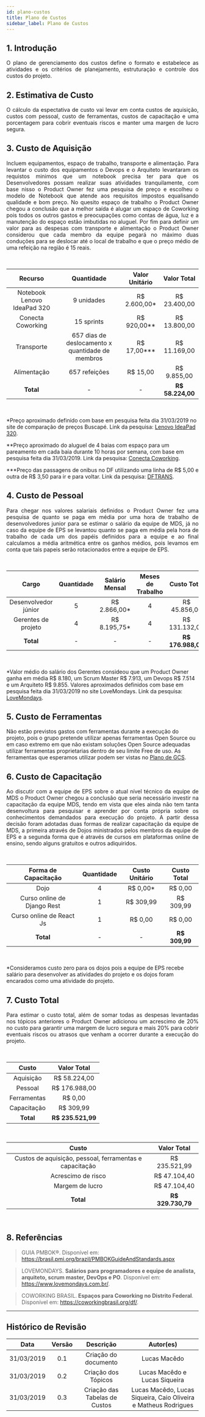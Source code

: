 ```yaml
---
id: plano-custos
title: Plano de Custos
sidebar_label: Plano de Custos
---
```


## 1. Introdução

<p align="justify">O plano de gerenciamento dos custos define o formato e estabelece as atividades e os critérios de planejamento, estruturação e controle dos custos do projeto.</p>

## 2. Estimativa de Custo

<p align="justify">O cálculo da espectativa de custo vai levar em conta custos de aquisição, custos com pessoal, custo de ferramentas, custos de capacitação e uma porcentagem para cobrir eventuais riscos e manter uma margen de lucro segura.</p>

## 3. Custo de Aquisição

<p align="justify">Incluem equipamentos, espaço de trabalho, transporte e alimentação. Para levantar o custo dos equipamentos o Devops e o Arquiteto levantaram os requistos minimos que um notebook precisa ter para que os Desenvolvedores possam realizar suas atividades tranquilamente, com base nisso o Product Owner fez uma pesquisa de preço e escolheu o modelo de Notebook que atende aos requisitos impostos equalisando qualidade e bom preço. No quesito espaço de trabalho o Product Owner chegou a conclusão que a melhor saída é alugar um espaço de Coworking pois todos os outros gastos e preocupações como contas de água, luz e a manutenção do espaço estão imbutidas no aluguel. Por fim para definir um valor para as despesas com transporte e alimentação o Product Owner considerou que cada membro da equipe pegará no máximo duas conduções para se deslocar até o local de trabalho e que o preço médio de uma refeição na região é 15 reais.</p>

<br>

| Recurso | Quantidade | Valor Unitário | Valor Total |
|:--:|:--:|:--:|:--:|
| Notebook Lenovo IdeaPad 320 | 9 unidades | R$ 2.600,00* | R$ 23.400,00 |
| Conecta Coworking | 15 sprints | R$ 920,00** | R$ 13.800,00 |
| Transporte | 657 dias de deslocamento x quantidade de membros | R$ 17,00*** | R$ 11.169,00 |
| Alimentação | 657 refeições | R$ 15,00 | R$ 9.855,00 |
| **Total** | - | - | **R$ 58.224,00** |

<br>

*Preço aproximado definido com base em pesquisa feita dia 31/03/2019 no site de comparação de preços Buscapé. Link da pesquisa: [Lenovo IdeaPad 320](https://www.buscape.com.br/lenovo-ideapad-320-80yh0003br-intel-core-i5-7200u-2-5-ghz-8192-mb-1024-gb).

**Preço aproximado do aluguel de 4 baias com espaço para um pareamento em cada baia durante 10 horas por semana, com base em pesquisa feita dia 31/03/2019. Link da pesquisa: [Conecta Coworking](https://coworkingbrasil.org/spaces/conecta-coworking/).

***Preço das passagens de onibus no DF utilizando uma linha de R$ 5,00 e outra de R$ 3,50 para ir e para voltar. Link da pesquisa: [DFTRANS](http://www.dftrans.df.gov.br/tarifas/).

## 4. Custo de Pessoal

<p align="justify"> Para chegar nos valores salariais definidos o Product Owner fez uma pesquisa de quanto se paga em média por uma hora de trabalho de desenvolvedores junior para se estimar o salário da equipe de MDS, já no caso da equipe de EPS se levantou quanto se paga em média pela hora de trabalho de cada um dos papéis definidos para a equipe e ao final calculamos a média aritmética entre os ganhos médios, pois levamos em conta que tais papeis serão rotacionados entre a equipe de EPS.</p>

<br>

| Cargo | Quantidade | Salário Mensal | Meses de Trabalho | Custo Total |
|:--:|:--:|:--:|:--:|:--:|
| Desenvolvedor júnior | 5 | R$ 2.866,00* | 4 | R$ 45.856,00 |
| Gerentes de projeto | 4 | R$ 8.195,75* | 4 | R$ 131.132,00 |
| **Total** | - | - | - | **R$ 176.988,00** |

<br>

*Valor médio do salário dos Gerentes consideou que um Product Owner ganha em média R$ 8.180, um Scrum Master R$ 7.913, um Devops R$ 7.514 e um Arquiteto R$ 9.855. Valores aproximados definidos com base em pesquisa feita dia 31/03/2019 no site LoveMondays. Link da pesquisa: [LoveMondays](https://www.lovemondays.com.br/).  

## 5. Custo de Ferramentas

Não estão previstos gastos com ferramentas durante a execução do projeto, pois o grupo pretende utilizar apenas ferramentas Open Source ou em caso extremo em que não existam soluções Open Source adequadas utilizar ferramentas proprietarias dentro de seu limite Free de uso. As ferramentas que esperamos utilizar podem ser vistas no [Plano de GCS](https://fga-eps-mds.github.io/2019.1-Hora-Da-Hora/docs/plano-gcs).

## 6. Custo de Capacitação

<p align="justify">Ao discutir com a equipe de EPS sobre o atual nível técnico da equipe de MDS o Product Owner chegou a conclusão que seria necessário investir na capacitação da equipe MDS, tendo em vista que eles ainda não tem tanta desenvoltura para pesquisar e aprender por conta própria sobre os conhecimentos demandados para execução do projeto. A partir dessa decisão foram adotadas duas formas de realizar capacitação da equipe de MDS, a primeira através de Dojos ministrados pelos membros da equipe de EPS e a segunda forma que é através de cursos em plataformas online de ensino, sendo alguns gratuitos e outros adiquiridos.</p>

<br>

| Forma de Capacitação | Quantidade | Custo Unitário | Custo Total |
|:--:|:--:|:--:|:--:|
| Dojo | 4 | R$ 0,00* | R$ 0,00 |
| Curso online de Django Rest | 1 | R$ 309,99 | R$ 309,99 |
| Curso online de React Js | 1 | R$ 0,00 | R$ 0,00 |
| **Total** | - | - | **R$ 309,99** |

<br>

*Consideramos custo zero para os dojos pois a equipe de EPS recebe salário para desenvolver as atividades do projeto e os dojos foram encarados como uma atividade do projeto.

## 7. Custo Total

<p align="justify">Para estimar o custo total, além de somar todas as despesas levantadas nos tópicos anteriores o Product Owner adicionou um acrescimo de 20% no custo para garantir uma margem de lucro segura e mais 20% para cobrir eventuais riscos ou atrasos que venham a ocorrer durante a execução do projeto.</p>

<br>

| Custo | Valor Total |
|:--:|:--:|
| Aquisição | R$ 58.224,00 |
| Pessoal | R$ 176.988,00 |
| Ferramentas | R$ 0,00 |
| Capacitação | R$ 309,99 |
| **Total** | **R$ 235.521,99** |

<br>

| Custo | Valor Total |
|:--:|:--:|
| Custos de aquisição, pessoal, ferramentas e capacitação | R$ 235.521,99 |
| Acrescimo de risco | R$ 47.104,40 | 
| Margem de lucro | R$ 47.104,40 |
| **Total** | **R$ 329.730,79** |

<br>

## 8. Referências

> GUIA PMBOK®. Disponível em: https://brasil.pmi.org/brazil/PMBOKGuideAndStandards.aspx

> LOVEMONDAYS. <b>Salários para programadores e equipe de analista, arquiteto, scrum master, DevOps e PO</b>. Disponível em: <https://www.lovemondays.com.br/>.

> COWORKING BRASIL.<b> Espaços para Coworking no Distrito Federal</b>. Disponível em:
<https://coworkingbrasil.org/df/>.

___

## Histórico de Revisão
| Data | Versão | Descrição | Autor(es) |
|:--:|:--:|:--:|:--:|
| 31/03/2019 | 0.1 | Criação do documento | Lucas Macêdo |
| 31/03/2019 | 0.2 | Criação dos Tópicos | Lucas Macêdo e Lucas Siqueira |
| 31/03/2019 | 0.3 | Criação das Tabelas de Custos | Lucas Macêdo, Lucas Siqueira, Caio Oliveira e Matheus Rodrigues |
